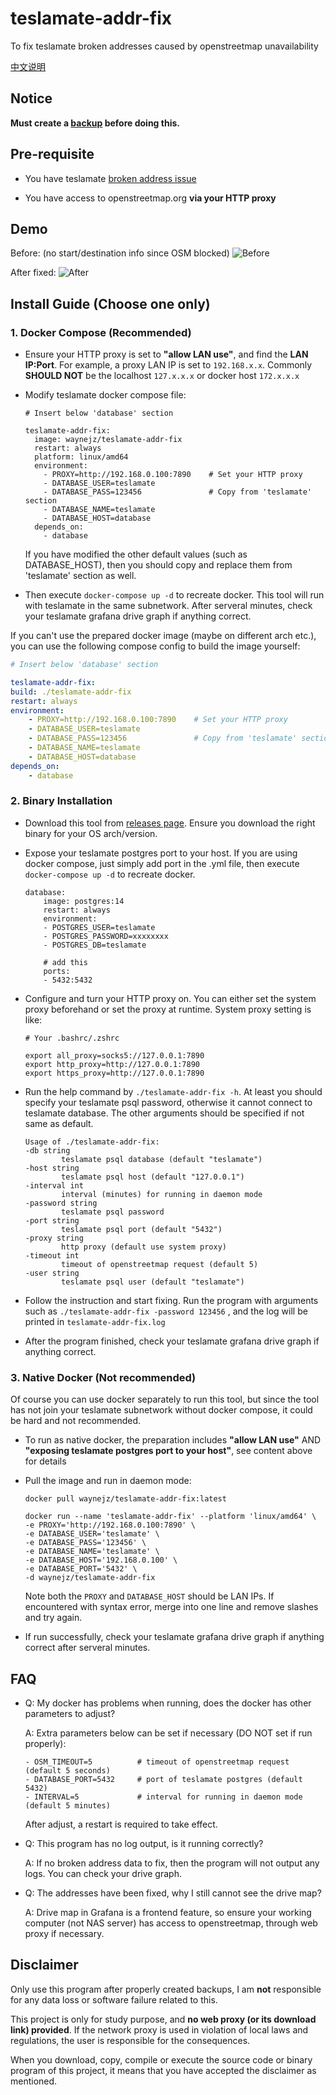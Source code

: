 # teslamate-addr-fix
To fix teslamate broken addresses caused by openstreetmap unavailability

[中文说明](README_CN.md)

## Notice

**Must create a [backup](https://docs.teslamate.org/docs/maintenance/backup_restore) before doing this.**


## Pre-requisite
- You have teslamate [broken address issue](https://github.com/adriankumpf/teslamate/issues/2956)

- You have access to openstreetmap.org **via your HTTP proxy**


## Demo

Before: (no start/destination info since OSM blocked)
![Before](demo/before.jpg)

After fixed:
![After](demo/after.jpg)

## Install Guide (Choose one only)

### 1. Docker Compose (Recommended)

- Ensure your HTTP proxy is set to **"allow LAN use"**, and find the **LAN IP:Port**. For example, a proxy LAN IP is set to `192.168.x.x`. Commonly **SHOULD NOT** be the localhost `127.x.x.x` or docker host `172.x.x.x`

- Modify teslamate docker compose file:

	```
	# Insert below 'database' section

	teslamate-addr-fix:
      image: waynejz/teslamate-addr-fix
      restart: always
      platform: linux/amd64
      environment:
	    - PROXY=http://192.168.0.100:7890    # Set your HTTP proxy
        - DATABASE_USER=teslamate
        - DATABASE_PASS=123456               # Copy from 'teslamate' section
        - DATABASE_NAME=teslamate
        - DATABASE_HOST=database
      depends_on:
        - database
	```

	If you have modified the other default values (such as DATABASE_HOST), then you should copy and replace them from 'teslamate' section as well.

- Then execute `docker-compose up -d` to recreate docker. This tool will run with teslamate in the same subnetwork. After serveral minutes, check your teslamate grafana drive graph if anything correct.

If you can't use the prepared docker image (maybe on different arch etc.), you can use the following compose config to build the image yourself:

```yaml
# Insert below 'database' section

teslamate-addr-fix:
build: ./teslamate-addr-fix
restart: always
environment:
	- PROXY=http://192.168.0.100:7890    # Set your HTTP proxy
	- DATABASE_USER=teslamate
	- DATABASE_PASS=123456               # Copy from 'teslamate' section
	- DATABASE_NAME=teslamate
	- DATABASE_HOST=database
depends_on:
	- database
```

### 2. Binary Installation 

- Download this tool from [releases page](https://github.com/WayneJz/teslamate-addr-fix/releases). Ensure you download the right binary for your OS arch/version.

- Expose your teslamate postgres port to your host. If you are using docker compose, just simply add port in the .yml file, then execute `docker-compose up -d` to recreate docker.

	```
	database:
		image: postgres:14
		restart: always
		environment:
		- POSTGRES_USER=teslamate
		- POSTGRES_PASSWORD=xxxxxxxx
		- POSTGRES_DB=teslamate

		# add this
		ports:
		- 5432:5432 
	```

- Configure and turn your HTTP proxy on. You can either set the system proxy beforehand or set the proxy at runtime. System proxy setting is like:

	```
	# Your .bashrc/.zshrc

	export all_proxy=socks5://127.0.0.1:7890
	export http_proxy=http://127.0.0.1:7890
	export https_proxy=http://127.0.0.1:7890
	```

- Run the help command by `./teslamate-addr-fix -h`. At least you should specify your teslamate psql password, otherwise it cannot connect to teslamate database. The other arguments should be specified if not same as default.

	```
	Usage of ./teslamate-addr-fix:
	-db string
			teslamate psql database (default "teslamate")
	-host string
			teslamate psql host (default "127.0.0.1")
	-interval int
			interval (minutes) for running in daemon mode
	-password string
			teslamate psql password
	-port string
			teslamate psql port (default "5432")
	-proxy string
			http proxy (default use system proxy)
	-timeout int
			timeout of openstreetmap request (default 5)
	-user string
			teslamate psql user (default "teslamate")
	```

- Follow the instruction and start fixing. Run the program with arguments such as `./teslamate-addr-fix -password 123456` , and the log will be printed in `teslamate-addr-fix.log`

- After the program finished, check your teslamate grafana drive graph if anything correct.


### 3. Native Docker (Not recommended)

Of course you can use docker separately to run this tool, but since the tool has not join your teslamate subnetwork without docker compose, it could be hard and not recommended.

- To run as native docker, the preparation includes **"allow LAN use"** AND **"exposing teslamate postgres port to your host"**, see content above for details

- Pull the image and run in daemon mode:

	```
	docker pull waynejz/teslamate-addr-fix:latest

	docker run --name 'teslamate-addr-fix' --platform 'linux/amd64' \
	-e PROXY='http://192.168.0.100:7890' \ 
	-e DATABASE_USER='teslamate' \
	-e DATABASE_PASS='123456' \
	-e DATABASE_NAME='teslamate' \
	-e DATABASE_HOST='192.168.0.100' \
	-e DATABASE_PORT='5432' \
	-d waynejz/teslamate-addr-fix
	```

	Note both the `PROXY` and `DATABASE_HOST` should be LAN IPs. If encountered with syntax error, merge into one line and remove slashes and try again. 

- If run successfully, check your teslamate grafana drive graph if anything correct after serveral minutes.

## FAQ

- Q: My docker has problems when running, does the docker has other parameters to adjust?

	A: Extra parameters below can be set if necessary (DO NOT set if run properly):

	```
	- OSM_TIMEOUT=5          # timeout of openstreetmap request (default 5 seconds)
	- DATABASE_PORT=5432     # port of teslamate postgres (default 5432)
	- INTERVAL=5             # interval for running in daemon mode (default 5 minutes)
	```

	After adjust, a restart is required to take effect.

- Q: This program has no log output, is it running correctly?

	A: If no broken address data to fix, then the program will not output any logs. You can check your drive graph.

- Q: The addresses have been fixed, why I still cannot see the drive map?

	A: Drive map in Grafana is a frontend feature, so ensure your working computer (not NAS server) has access to openstreetmap, through web proxy if necessary.

## Disclaimer

Only use this program after properly created backups, I am **not** responsible for any data loss or software failure related to this.

This project is only for study purpose, and **no web proxy (or its download link) provided**. If the network proxy is used in violation of local laws and regulations, the user is responsible for the consequences.

When you download, copy, compile or execute the source code or binary program of this project, it means that you have accepted the disclaimer as mentioned.